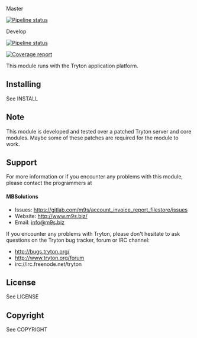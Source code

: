Master

[![Pipeline status](https://gitlab.com/m9s/account_invoice_report_filestore/badges/master/pipeline.svg)](https://gitlab.com/m9s/account_invoice_report_filestore/commits/master)

Develop

[![Pipeline status](https://gitlab.com/m9s/account_invoice_report_filestore/badges/develop/pipeline.svg)](https://gitlab.com/m9s/account_invoice_report_filestore/commits/develop)

[![Coverage report](https://gitlab.com/m9s/account_invoice_report_filestore/badges/develop/coverage.svg)](http://m9s.gitlab.io/account_invoice_report_filestore)



This module runs with the Tryton application platform.

Installing
----------

See INSTALL

Note
----

This module is developed and tested over a patched Tryton server and
core modules. Maybe some of these patches are required for the module to work.

Support
-------

For more information or if you encounter any problems with this module,
please contact the programmers at

#### MBSolutions

   * Issues:   https://gitlab.com/m9s/account_invoice_report_filestore/issues
   * Website:  http://www.m9s.biz/
   * Email:    info@m9s.biz

If you encounter any problems with Tryton, please don't hesitate to ask
questions on the Tryton bug tracker, forum or IRC channel:

   * http://bugs.tryton.org/
   * http://www.tryton.org/forum
   * irc://irc.freenode.net/tryton

License
-------

See LICENSE

Copyright
---------

See COPYRIGHT


